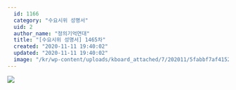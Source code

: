 ```yaml
---
  id: 1166
  category: "수요시위 성명서"
  uid: 2
  author_name: "정의기억연대"
  title: "[수요시위 성명서] 1465차"
  created: "2020-11-11 19:40:02"
  updated: "2020-11-11 19:40:02"
  image: "/kr/wp-content/uploads/kboard_attached/7/202011/5fabbf7af41523695608.jpg"
---
```

![](/kr/wp-content/uploads/kboard_attached/7/202011/5fabbf7af41523695608.jpg)